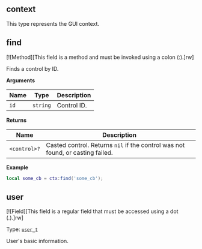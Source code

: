 ## context

This type represents the GUI context.

## find

[![Method][This field is a method and must be invoked using a colon (:).]rw]

Finds a control by ID.

**Arguments**

| Name | Type | Description |
| ---- | ---- | ----------- |
| `id` | `string` | Control ID. |

**Returns**

| Name | Description |
| ---- | ----------- |
| `<control>?` | Casted control. Returns `nil` if the control was not found, or casting failed. |

**Example**

```lua
local some_cb = ctx:find('some_cb');
```

## user

[![Field][This field is a regular field that must be accessed using a dot (.).]rw]

Type: [`user_t`](https://lua.fatality.win/user-t.html "This type represents basic user information.")

User's basic information.
